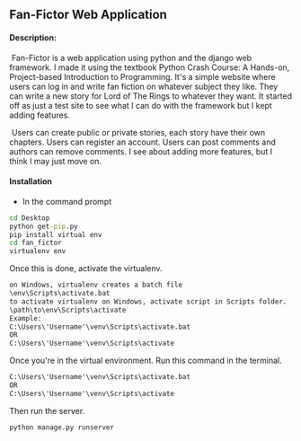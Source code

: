## Fan-Fictor Web Application

#### Description:

​	Fan-Fictor is a web application using python and the django web framework. I made it using the textbook Python Crash Course: A Hands-on, Project-based Introduction to Programming. It's a simple website where users can log in and write fan fiction on whatever subject they like. They can write a new story for Lord of The Rings to whatever they want. It started off as just a test site to see what I can do with the framework but I kept adding features. 

​	Users can create public or private stories, each story have their own chapters. Users can register an account. Users can post comments and authors can remove comments. I see about adding more features, but I think I may just move on.

#### Installation 

- In the command prompt 

```cmd
cd Desktop
python get-pip.py
pip install virtual env
cd fan_fictor
virtualenv env 
```

Once this is done, activate the virtualenv. 

```cmd
on Windows, virtualenv creates a batch file
\env\Scripts\activate.bat
to activate virtualenv on Windows, activate script in Scripts folder.
\path\to\env\Scripts\activate
Example:
C:\Users\'Username'\venv\Scripts\activate.bat
OR
C:\Users\'Username'\venv\Scripts\activate
```

Once you're in the virtual environment.  Run this command in the terminal.

```cmd
C:\Users\'Username'\venv\Scripts\activate.bat
OR
C:\Users\'Username'\venv\Scripts\activate
```

Then run the server.

```cmd
python manage.py runserver
```

